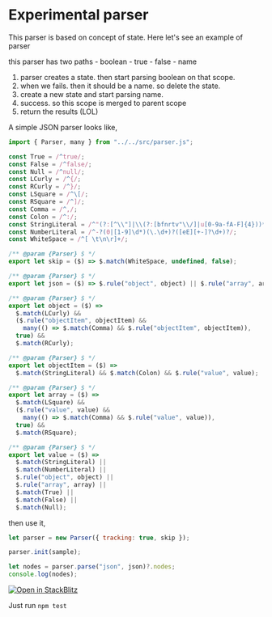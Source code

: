 # Experimental parser

This parser is based on concept of state. Here let's see an example of parser

this parser has two paths - boolean - true - false - name

1. parser creates a state. then start parsing boolean on that scope.
2. when we fails. then it should be a name. so delete the state.
3. create a new state and start parsing name.
4. success. so this scope is merged to parent scope
5. return the results (LOL)

A simple JSON parser looks like,

```js
import { Parser, many } from "../../src/parser.js";

const True = /^true/;
const False = /^false/;
const Null = /^null/;
const LCurly = /^{/;
const RCurly = /^}/;
const LSquare = /^\[/;
const RSquare = /^]/;
const Comma = /^,/;
const Colon = /^:/;
const StringLiteral = /^"(?:[^\\"]|\\(?:[bfnrtv"\\/]|u[0-9a-fA-F]{4}))*"/;
const NumberLiteral = /^-?(0|[1-9]\d*)(\.\d+)?([eE][+-]?\d+)?/;
const WhiteSpace = /^[ \t\n\r]+/;

/** @param {Parser} $ */
export let skip = ($) => $.match(WhiteSpace, undefined, false);

/** @param {Parser} $ */
export let json = ($) => $.rule("object", object) || $.rule("array", array);

/** @param {Parser} $ */
export let object = ($) =>
  $.match(LCurly) &&
  ($.rule("objectItem", objectItem) &&
    many(() => $.match(Comma) && $.rule("objectItem", objectItem)),
  true) &&
  $.match(RCurly);

/** @param {Parser} $ */
export let objectItem = ($) =>
  $.match(StringLiteral) && $.match(Colon) && $.rule("value", value);

/** @param {Parser} $ */
export let array = ($) =>
  $.match(LSquare) &&
  ($.rule("value", value) &&
    many(() => $.match(Comma) && $.rule("value", value)),
  true) &&
  $.match(RSquare);

/** @param {Parser} $ */
export let value = ($) =>
  $.match(StringLiteral) ||
  $.match(NumberLiteral) ||
  $.rule("object", object) ||
  $.rule("array", array) ||
  $.match(True) ||
  $.match(False) ||
  $.match(Null);
```

then use it,

```js
let parser = new Parser({ tracking: true, skip });

parser.init(sample);

let nodes = parser.parse("json", json)?.nodes;
console.log(nodes);
```

[![Open in StackBlitz](https://developer.stackblitz.com/img/open_in_stackblitz.svg)](https://stackblitz.com/~/github.com/ksenginew/parser)

Just run `npm test`

